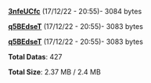 [**3nfeUCfc**](/data/3nfeUCfc.txt) (17/12/22 - 20:55)- 3084 bytes

[**q5BEdseT**](/data/q5BEdseT.txt) (17/12/22 - 20:55)- 3083 bytes

[**q5BEdseT**](/data/q5BEdseT.txt) (17/12/22 - 20:55)- 3083 bytes

**Total Datas**: 427

**Total Size**: 2.37 MB / 2.4 MB